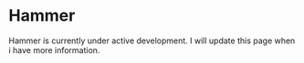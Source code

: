 # Hammer
Hammer is currently under active development. I will update this page when i have more information.
